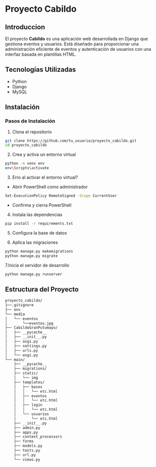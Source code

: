 # Proyecto Cabildo

## Introduccion

El proyecto **Cabildo** es una aplicación web desarrollada en Django que gestiona eventos y usuarios. Está diseñado para proporcionar una administración eficiente de eventos y autenticación de usuarios con una interfaz basada en plantillas HTML.

## Tecnologías Utilizadas

- Python 
- Django 
- MySQL

## Instalación

### Pasos de Instalación

1. Clona el repositorio

```bash
git clone https://github.com/tu_usuario/proyecto_cabildo.git
cd proyecto_cabildo
```

2. Crea y activa un entorno virtual

```bash
python -m venv env
env\Scripts\activate
```

3. Erro al activar el entorno virtual?

* Abrir PowerShell como administrador

```bash
Set-ExecutionPolicy RemoteSigned -Scope CurrentUser
```

* Confirma y cierra PowerShell

4. Instala las dependencias

```bash
pip install -r requirements.txt
```

5. Configura la base de datos

6. Aplica las migraciones

```bash
python manage.py makemigrations 
python manage.py migrate
```

7.Inicia el servidor de desarrollo

```bash
python manage.py runserver
```

## Estructura del Proyecto

```bash
proyecto_cabildo/
├──.gitignore
├── env
└── media
│   └── eventos
│       └──eventos.jpg
├── CabildoGranPutumayo/
│   ├── __pycache__
│   ├── __init__.py
│   ├── asgi.py
│   ├── settings.py
│   ├── urls.py
│   └── wsgi.py
└── main/
    ├── __pycache__
    ├── migrations/
    ├── static/
    │   └── img
    ├── templates/
    │   ├── bases
    │   │   └── etc.html
    │   ├── eventos
    │   │   └── etc.html
    │   ├── login
    │   │   └── etc.html
    │   └── usuarios
    │       └── etc.html
    ├── __init__.py
    ├── admin.py
    ├── apps.py
    ├── context_processors
    ├── forms
    ├── models.py
    ├── tests.py
    ├── url.py
    └── views.py

```
